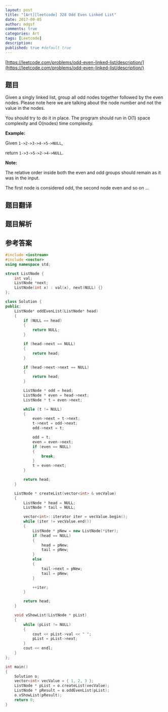 ```yaml
---
layout: post
title: "[Art][leetcode] 328 Odd Even Linked List"
date: 2017-09-05
author: mdgsf
comments: true
categories: Art
tags: [Leetcode]
description:
published: true #default true
---
```


[https://leetcode.com/problems/odd-even-linked-list/description/](https://leetcode.com/problems/odd-even-linked-list/description/)

## 题目

Given a singly linked list, group all odd nodes together followed by the even nodes. Please note here we are talking about the node number and not the value in the nodes.

You should try to do it in place. The program should run in O(1) space complexity and O(nodes) time complexity.

**Example:**

Given `1->2->3->4->5->NULL`,

return `1->3->5->2->4->NULL`.

**Note:**

The relative order inside both the even and odd groups should remain as it was in the input.

The first node is considered odd, the second node even and so on ... 

## 题目翻译

## 题目解析

## 参考答案

```c++
#include <iostream>
#include <vector>
using namespace std;

struct ListNode {
	int val;
	ListNode *next;
	ListNode(int x) : val(x), next(NULL) {}
};

class Solution {
public:
	ListNode* oddEvenList(ListNode* head) 
	{
		if (NULL == head)
		{
			return NULL;
		}

		if (head->next == NULL)
		{
			return head;
		}

		if (head->next->next == NULL)
		{
			return head;
		}

		ListNode * odd = head;
		ListNode * even = head->next;
		ListNode * t = even->next;

		while (t != NULL)
		{
			even->next = t->next;
			t->next = odd->next;
			odd->next = t;

			odd = t;
			even = even->next;
			if (even == NULL)
			{
				break;
			}
			t = even->next;
		}

		return head;
	}

	ListNode * createList(vector<int> & vecValue)
	{
		ListNode * head = NULL;
		ListNode * tail = NULL;

		vector<int>::iterator iter = vecValue.begin();
		while (iter != vecValue.end())
		{
			ListNode * pNew = new ListNode(*iter);
			if (head == NULL)
			{
				head = pNew;
				tail = pNew;
			}
			else
			{
				tail->next = pNew;
				tail = pNew;
			}

			++iter;
		}

		return head;
	}

	void vShowList(ListNode * pList)
	{
		while (pList != NULL)
		{
			cout << pList->val << " ";
			pList = pList->next;
		}
		cout << endl;
	}
};

int main()
{
	Solution o;
	vector<int> vecValue = { 1, 2, 3 };
	ListNode * pList = o.createList(vecValue);
	ListNode * pResult = o.oddEvenList(pList);
	o.vShowList(pResult);
	return 0;
}
```
